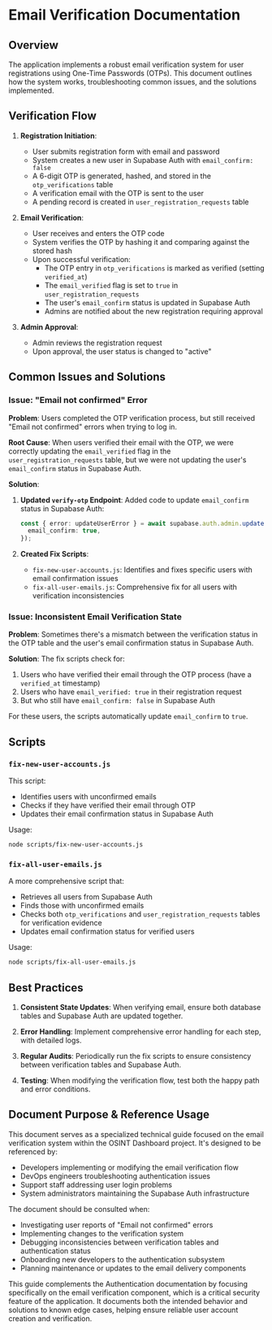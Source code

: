 # Email Verification Documentation

## Overview

The application implements a robust email verification system for user registrations using One-Time Passwords (OTPs). This document outlines how the system works, troubleshooting common issues, and the solutions implemented.

## Verification Flow

1. **Registration Initiation**:

   - User submits registration form with email and password
   - System creates a new user in Supabase Auth with `email_confirm: false`
   - A 6-digit OTP is generated, hashed, and stored in the `otp_verifications` table
   - A verification email with the OTP is sent to the user
   - A pending record is created in `user_registration_requests` table

2. **Email Verification**:

   - User receives and enters the OTP code
   - System verifies the OTP by hashing it and comparing against the stored hash
   - Upon successful verification:
     - The OTP entry in `otp_verifications` is marked as verified (setting `verified_at`)
     - The `email_verified` flag is set to `true` in `user_registration_requests`
     - The user's `email_confirm` status is updated in Supabase Auth
     - Admins are notified about the new registration requiring approval

3. **Admin Approval**:
   - Admin reviews the registration request
   - Upon approval, the user status is changed to "active"

## Common Issues and Solutions

### Issue: "Email not confirmed" Error

**Problem**: Users completed the OTP verification process, but still received "Email not confirmed" errors when trying to log in.

**Root Cause**: When users verified their email with the OTP, we were correctly updating the `email_verified` flag in the `user_registration_requests` table, but we were not updating the user's `email_confirm` status in Supabase Auth.

**Solution**:

1. **Updated `verify-otp` Endpoint**: Added code to update `email_confirm` status in Supabase Auth:

   ```typescript
   const { error: updateUserError } = await supabase.auth.admin.updateUserById(userId, {
     email_confirm: true,
   });
   ```

2. **Created Fix Scripts**:
   - `fix-new-user-accounts.js`: Identifies and fixes specific users with email confirmation issues
   - `fix-all-user-emails.js`: Comprehensive fix for all users with verification inconsistencies

### Issue: Inconsistent Email Verification State

**Problem**: Sometimes there's a mismatch between the verification status in the OTP table and the user's email confirmation status in Supabase Auth.

**Solution**: The fix scripts check for:

1. Users who have verified their email through the OTP process (have a `verified_at` timestamp)
2. Users who have `email_verified: true` in their registration request
3. But who still have `email_confirm: false` in Supabase Auth

For these users, the scripts automatically update `email_confirm` to `true`.

## Scripts

### `fix-new-user-accounts.js`

This script:

- Identifies users with unconfirmed emails
- Checks if they have verified their email through OTP
- Updates their email confirmation status in Supabase Auth

Usage:

```bash
node scripts/fix-new-user-accounts.js
```

### `fix-all-user-emails.js`

A more comprehensive script that:

- Retrieves all users from Supabase Auth
- Finds those with unconfirmed emails
- Checks both `otp_verifications` and `user_registration_requests` tables for verification evidence
- Updates email confirmation status for verified users

Usage:

```bash
node scripts/fix-all-user-emails.js
```

## Best Practices

1. **Consistent State Updates**: When verifying email, ensure both database tables and Supabase Auth are updated together.

2. **Error Handling**: Implement comprehensive error handling for each step, with detailed logs.

3. **Regular Audits**: Periodically run the fix scripts to ensure consistency between verification tables and Supabase Auth.

4. **Testing**: When modifying the verification flow, test both the happy path and error conditions.

## Document Purpose & Reference Usage

This document serves as a specialized technical guide focused on the email verification system within the OSINT Dashboard project. It's designed to be referenced by:

- Developers implementing or modifying the email verification flow
- DevOps engineers troubleshooting authentication issues
- Support staff addressing user login problems
- System administrators maintaining the Supabase Auth infrastructure

The document should be consulted when:
- Investigating user reports of "Email not confirmed" errors
- Implementing changes to the verification system
- Debugging inconsistencies between verification tables and authentication status
- Onboarding new developers to the authentication subsystem
- Planning maintenance or updates to the email delivery components

This guide complements the Authentication documentation by focusing specifically on the email verification component, which is a critical security feature of the application. It documents both the intended behavior and solutions to known edge cases, helping ensure reliable user account creation and verification.
